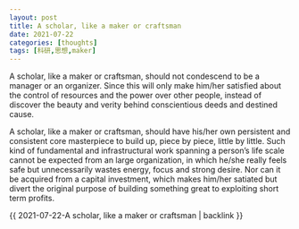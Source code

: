```yaml
---
layout: post
title: A scholar, like a maker or craftsman
date: 2021-07-22
categories: [thoughts]
tags: [科研,思想,maker]
---
```


A scholar, like a maker or craftsman, should not condescend to be a manager or an organizer. Since this will only make him/her satisfied about the control of resources and the power over other people, instead of discover the beauty and verity behind conscientious deeds and destined cause.

A scholar, like a maker or craftsman, should have his/her own persistent and consistent core masterpiece to build up, piece by piece, little by little. Such kind of fundamental and infrastructural work spanning a person’s life scale cannot be expected from an large organization, in which he/she really feels safe but unnecessarily wastes energy, focus and strong desire. Nor can it be acquired from a capital investment, which makes him/her satiated but divert the original purpose of building something great to exploiting short term profits.

{{ 2021-07-22-A scholar, like a maker or craftsman | backlink }}
